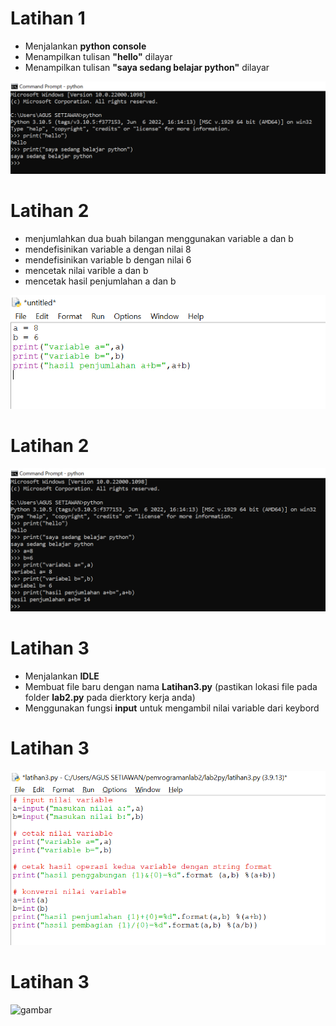 # Latihan 1
- Menjalankan **python console**
- Menampilkan tulisan **"hello"** dilayar
- Menampilkan tulisan **"saya sedang belajar python"** dilayar

![gambar](gambar/py1.png)

# Latihan 2
- menjumlahkan dua buah bilangan menggunakan variable a dan b
- mendefisinikan variable a dengan nilai 8
- mendefisinikan variable b dengan nilai 6
- mencetak nilai varible a dan b
- mencetak hasil penjumlahan a dan b

 ![gambar](gambar/py2.png)

# Latihan 2

![gambar](gambar/py3.png)

# Latihan 3

- Menjalankan **IDLE**
- Membuat file baru dengan nama **Latihan3.py** (pastikan lokasi file pada folder **lab2.py** pada dierktory kerja anda)
- Menggunakan fungsi **input** untuk mengambil nilai variable dari keybord

# Latihan 3

![gambar](gambar/py4.png)

# Latihan 3

![gambar](gamabar/py5.png)
